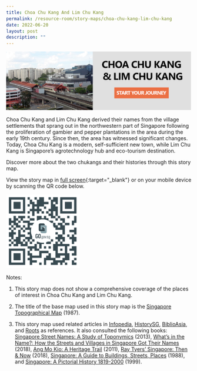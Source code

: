 ```yaml
---
title: Choa Chu Kang And Lim Chu Kang
permalink: /resource-room/story-maps/choa-chu-kang-lim-chu-kang
date: 2022-06-20
layout: post
description: ""
---
```


[<img src="/images/storymap-image-cck-lck-1.png" alt="storymap-choa-chu-kang-and-lim-chu-kang"/>](https://go.gov.sg/9hoyq5)

Choa Chu Kang and Lim Chu Kang derived their names from the village settlements that sprang out in the northwestern part of Singapore following the proliferation of gambier and pepper plantations in the area during the early 19th century. Since then, the area has witnessed significant changes. Today, Choa Chu Kang is a modern, self-sufficient new town, while Lim Chu Kang is Singapore’s agrotechnology hub and eco-tourism destination.  
  
Discover more about the two chukangs and their histories through this story map.

View the story map in [full screen](https://go.gov.sg/9hoyq5){:target="_blank"} or on your mobile device by scanning the QR code below.

<img src="/images/qr-code-storymap-cck-lck.png" alt="qr-code-storymap-choa-chu-kang-and-lim-chu-kang" style="width:200px;" />

Notes:

1. This story map does not show a comprehensive coverage of the places of interest in Choa Chu Kang and Lim Chu Kang.

2. The title of the base map used in this story map is the [Singapore Topographical Map]( https://www.nas.gov.sg/archivesonline/maps_building_plans/record-details/fb66894d-115c-11e3-83d5-0050568939ad) (1987).

3. This story map used related articles in [Infopedia](https://eresources.nlb.gov.sg/infopedia/), [HistorySG](http://eresources.nlb.gov.sg/history), [BiblioAsia](https://www.nlb.gov.sg/Browse/BiblioAsia.aspx), and [Roots](https://www.roots.sg/) as references. It also consulted the following books: [Singapore Street Names: A Study of Toponymics](https://eservice.nlb.gov.sg/item_holding.aspx?bid=200123850) (2013), [What’s in the Name?: How the Streets and Villages in Singapore Got Their Names](https://eservice.nlb.gov.sg/item_holding.aspx?bid=202924449) (2018), [Ang Mo Kio: A Heritage Trail](https://eservice.nlb.gov.sg/item_holding.aspx?bid=14119281) (2011), [Ray Tyers’ Singapore: Then & Now](https://eservice.nlb.gov.sg/item_holding.aspx?bid=203784837) (2018), [Singapore: A Guide to Buildings, Streets, Places](http://eservice.nlb.gov.sg/item_holding.aspx?bid=4712298) (1988), and [Singapore: A Pictorial History 1819-2000](http://eservice.nlb.gov.sg/item_holding.aspx?bid=9651676) (1999).
